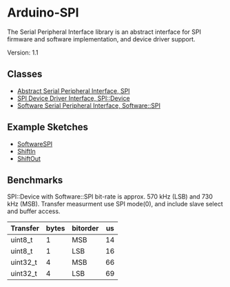 # Arduino-SPI

The Serial Peripheral Interface library is an abstract interface for SPI
firmware and software implementation, and device driver support.

Version: 1.1

## Classes

* [Abstract Serial Peripheral Interface, SPI](./src/SPI.h)
* [SPI Device Driver Interface, SPI::Device](./src/SPI.h)
* [Software Serial Peripheral Interface, Software::SPI](./src/Software/SPI.h)

## Example Sketches

* [SoftwareSPI](./examples/SoftwareSPI)
* [ShiftIn](./examples/ShiftIn)
* [ShiftOut](./examples/ShiftOut)

## Benchmarks

SPI::Device with Software::SPI bit-rate is approx. 570 kHz (LSB) and
730 kHz (MSB). Transfer measurment use SPI mode(0), and include slave
select and buffer access.

Transfer | bytes | bitorder | us
---------|----------|-------|---
uint8_t | 1 | MSB | 14
uint8_t | 1 | LSB | 16
uint32_t | 4 | MSB | 66
uint32_t | 4 | LSB | 69
